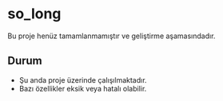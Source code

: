 # so_long

Bu proje henüz tamamlanmamıştır ve geliştirme aşamasındadır.

## Durum

* Şu anda proje üzerinde çalışılmaktadır.
* Bazı özellikler eksik veya hatalı olabilir.
